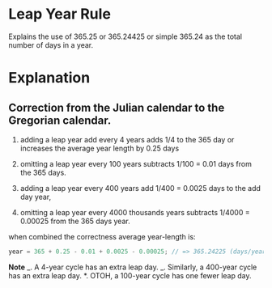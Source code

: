 # Leap Year Rule

Explains the use of 365.25 or 365.24425 or simple 365.24 as the total number of days in a year.

# Explanation

## Correction from the Julian calendar to the Gregorian calendar.

1. adding a leap year add every 4 years adds 1/4 to the 365 day or increases the average year length by 0.25 days

2. omitting a leap year every 100 years subtracts 1/100 = 0.01 days from the 365 days.

3. adding a leap year every 400 years add 1/400 = 0.0025 days to the add day year,

4. omitting a leap year every 4000 thousands years subtracts 1/4000 = 0.00025 from the 365 days year.

when combined the correctness average year-length is:

```javascript
year = 365 + 0.25 - 0.01 + 0.0025 - 0.00025; // => 365.24225 (days/year).
```

**Note**
_. A 4-year cycle has an extra leap day.
_. Similarly, a 400-year cycle has an extra leap day.
\*. OTOH, a 100-year cycle has one fewer leap day.
